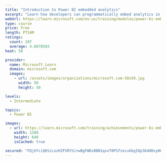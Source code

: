 ```yaml
---
title: "Introduction to Power BI embedded analytics"
excerpt: "Learn how developers can programmatically embed analytics in their apps, and about no-code embedding options for simpler requirements."
webUrl: https://learn.microsoft.com/en-us/training/modules/power-bi-embedded-intro/
type: course
price: Free
length: PT34M
ratings:
  count: 107
  average: 4.8878503
heat: 50

provider:
  name: Microsoft Learn
  domain: microsoft.com
  images:
    - url: /assets/images/organizations/microsoft.com-50x50.jpg
      width: 50
      height: 50

levels:
  - Intermediate

topics:
  - Power BI

images:
  - url: https://learn.microsoft.com/training/achievements/power-bi-embedded-intro-social.png
    width: 1280
    height: 640
    isCached: true

secured: "FQjUYciQKSiLozHZFSRYSi+wBgFWDsBBN1qvxT0PSfzeiukbgI8p364OBsyH6ZZC1LhZtDAI+2THs+1wHdHMtpzgmKl/ukiZha+j1bZhdV2mrxXw0xvsBzjwjPkmoo/0B1SdGZhcQ3PGrCMmttvRws8jKUmsu+zjAtYAIFt+Tg4eTH8tW09hWNZ/iot3CT9PXcV8KahBPQC4hFzgBwxiL/EYCgHbPKTsWzRjv7mFIGIVqe1XdQtMQ6nHnwpLdz7CTCQirjBHQ1zALbd/7Y/iPNgmQTa0VshfnlPtRYvLX/9FtFwoBzQkAl+2MfxuOmMSvewlT+WCIaHF7uIs++cprUEtby9nZOfiHnkRVPoPiMzdbP3L9AcQ3Ssy01gD9fwXboMeJHDiBCbxEIwGtaodVNYvtTp6g5gKZYDN1TYcF0g=;xRRiEeE65oYmWUsl8jwjHA=="
---
```


